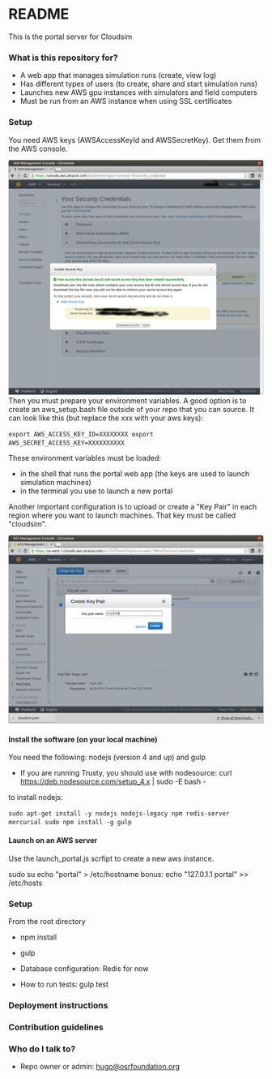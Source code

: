 # README #

This is the portal  server for Cloudsim

### What is this repository for? ###

* A web app that manages simulation runs (create, view log)
* Has different types of users (to create, share and start simulation runs)
* Launches new AWS gpu instances with simulators and field computers
* Must be run from an AWS instance when using SSL certificates

### Setup ###

You need AWS keys (AWSAccessKeyId and AWSSecretKey). Get them from the AWS
console.

![IMAGE](aws_keys.png) Then you must prepare your environment variables. A good option is to create an
aws_setup.bash file outside of your repo that you can source. It can look like
 this (but replace the xxx with your aws keys):

`export AWS_ACCESS_KEY_ID=XXXXXXXX
 export AWS_SECRET_ACCESS_KEY=XXXXXXXXXX`

These environment variables must be loaded:

* in the shell that runs the portal web app (the keys are used to launch
 simulation machines)
* in the terminal you use to launch a new portal

Another important configuration is to upload or create a "Key Pair" in each
region where you want to launch machines. That key must be called "cloudsim".

![IMAGE](cloudsim_key.png)

#### Install the software (on your local machine) ####

You need the following: nodejs (version 4 and up) and gulp

* If you are running Trusty, you should use with nodesource:
curl https://deb.nodesource.com/setup_4.x | sudo -E bash -

to install nodejs:

`sudo apt-get install -y nodejs nodejs-legacy npm redis-server mercurial
sudo npm install -g gulp`


#### Launch on an AWS server ####

Use the launch_portal.js scrfipt to create a new aws instance.

sudo su
echo "portal" > /etc/hostname
bonus: echo "127.0.1.1 portal" >>  /etc/hosts

### Setup ###

From the root directory

* npm install
* gulp

* Database configuration: Redis for now
* How to run tests: gulp test

### Deployment instructions ###


### Contribution guidelines ###

### Who do I talk to? ###

* Repo owner or admin: hugo@osrfoundation.org

